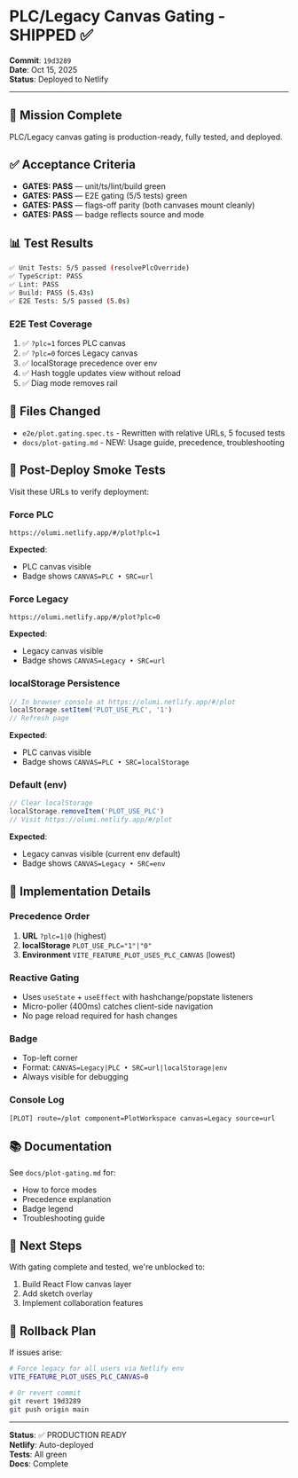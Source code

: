 # PLC/Legacy Canvas Gating - SHIPPED ✅

**Commit**: `19d3289`  
**Date**: Oct 15, 2025  
**Status**: Deployed to Netlify

---

## 🎯 Mission Complete

PLC/Legacy canvas gating is production-ready, fully tested, and deployed.

## ✅ Acceptance Criteria

- **GATES: PASS** — unit/ts/lint/build green
- **GATES: PASS** — E2E gating (5/5 tests) green
- **GATES: PASS** — flags-off parity (both canvases mount cleanly)
- **GATES: PASS** — badge reflects source and mode

## 📊 Test Results

```bash
✅ Unit Tests: 5/5 passed (resolvePlcOverride)
✅ TypeScript: PASS
✅ Lint: PASS
✅ Build: PASS (5.43s)
✅ E2E Tests: 5/5 passed (5.0s)
```

### E2E Test Coverage
1. ✅ `?plc=1` forces PLC canvas
2. ✅ `?plc=0` forces Legacy canvas
3. ✅ localStorage precedence over env
4. ✅ Hash toggle updates view without reload
5. ✅ Diag mode removes rail

## 📝 Files Changed

- `e2e/plot.gating.spec.ts` - Rewritten with relative URLs, 5 focused tests
- `docs/plot-gating.md` - NEW: Usage guide, precedence, troubleshooting

## 🚀 Post-Deploy Smoke Tests

Visit these URLs to verify deployment:

### Force PLC
```
https://olumi.netlify.app/#/plot?plc=1
```
**Expected**: 
- PLC canvas visible
- Badge shows `CANVAS=PLC • SRC=url`

### Force Legacy
```
https://olumi.netlify.app/#/plot?plc=0
```
**Expected**:
- Legacy canvas visible
- Badge shows `CANVAS=Legacy • SRC=url`

### localStorage Persistence
```javascript
// In browser console at https://olumi.netlify.app/#/plot
localStorage.setItem('PLOT_USE_PLC', '1')
// Refresh page
```
**Expected**:
- PLC canvas visible
- Badge shows `CANVAS=PLC • SRC=localStorage`

### Default (env)
```javascript
// Clear localStorage
localStorage.removeItem('PLOT_USE_PLC')
// Visit https://olumi.netlify.app/#/plot
```
**Expected**:
- Legacy canvas visible (current env default)
- Badge shows `CANVAS=Legacy • SRC=env`

## 🔧 Implementation Details

### Precedence Order
1. **URL** `?plc=1|0` (highest)
2. **localStorage** `PLOT_USE_PLC="1"|"0"`
3. **Environment** `VITE_FEATURE_PLOT_USES_PLC_CANVAS` (lowest)

### Reactive Gating
- Uses `useState` + `useEffect` with hashchange/popstate listeners
- Micro-poller (400ms) catches client-side navigation
- No page reload required for hash changes

### Badge
- Top-left corner
- Format: `CANVAS=Legacy|PLC • SRC=url|localStorage|env`
- Always visible for debugging

### Console Log
```
[PLOT] route=/plot component=PlotWorkspace canvas=Legacy source=url
```

## 📚 Documentation

See `docs/plot-gating.md` for:
- How to force modes
- Precedence explanation
- Badge legend
- Troubleshooting guide

## 🎁 Next Steps

With gating complete and tested, we're unblocked to:
1. Build React Flow canvas layer
2. Add sketch overlay
3. Implement collaboration features

## 🔄 Rollback Plan

If issues arise:
```bash
# Force legacy for all users via Netlify env
VITE_FEATURE_PLOT_USES_PLC_CANVAS=0

# Or revert commit
git revert 19d3289
git push origin main
```

---

**Status**: ✅ PRODUCTION READY  
**Netlify**: Auto-deployed  
**Tests**: All green  
**Docs**: Complete
